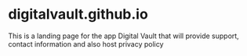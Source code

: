 # digitalvault.github.io
This is a landing page for the app Digital Vault that will provide support, contact information and also host privacy policy
